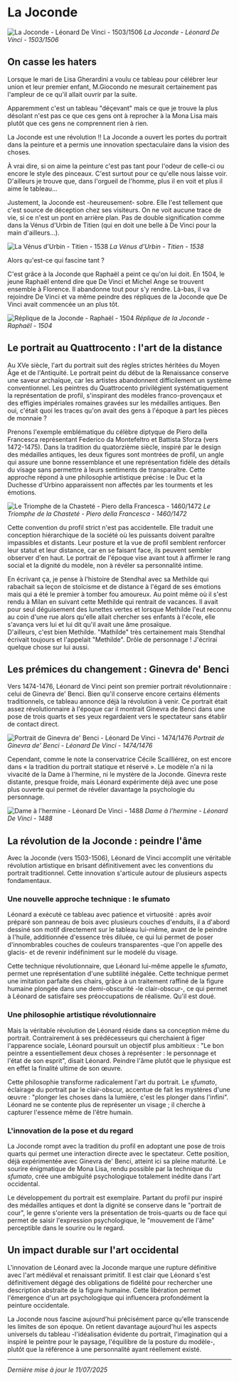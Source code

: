 # La Joconde

![La Joconde - Léonard De Vinci - 1503/1506](/articles/art/images/devinci_joconde.jpg)
*La Joconde - Léonard De Vinci - 1503/1506*

## On casse les haters
Lorsque le mari de Lisa Gherardini a voulu ce tableau pour célébrer leur union et leur premier enfant, M.Giocondo ne mesurait certainement pas l'ampleur de ce qu'il allait ouvrir par la suite.

Apparemment c'est un tableau "déçevant" mais ce que je trouve la plus désolant n'est pas ce que ces gens ont à reprocher à la Mona Lisa mais plutôt que ces gens ne comprennent rien à rien. 

La Joconde est une révolution !! La Joconde a ouvert les portes du portrait dans la peinture et a permis une innovation spectaculaire dans la vision des choses.

À vrai dire, si on aime la peinture c'est pas tant pour l'odeur de celle-ci ou encore le style des pinceaux. C'est surtout pour ce qu'elle nous laisse voir. D'ailleurs je trouve que, dans l'orgueil de l'homme, plus il en voit et plus il aime le tableau... 

Justement, la Joconde est -heureusement- sobre. Elle l'est tellement que c'est source de déception chez ses visiteurs. On ne voit aucune trace de vie, si ce n'est un pont en arrière plan. Pas de double signification comme dans la Vénus d'Urbin de Titien (qui en doit une belle à De Vinci pour la main d'ailleurs...).

![La Vénus d'Urbin - Titien - 1538](/articles/art/images/titien_venusdurbin.jpg)
*La Vénus d'Urbin - Titien - 1538*

Alors qu'est-ce qui fascine tant ?

C'est grâce à la Joconde que Raphaël a peint ce qu'on lui doit. En 1504, le jeune Raphaël entend dire que De Vinci et Michel Ange se trouvent ensemble à Florence. Il abandonne tout pour s'y rendre. Là-bas, il va rejoindre De Vinci et va même peindre des répliques de la Joconde que De Vinci avait commencée un an plus tôt.

![Réplique de la Joconde - Raphaël - 1504](/articles/art/images/raphael_repliquejoconde.jpg)
*Réplique de la Joconde - Raphaël - 1504*

## Le portrait au Quattrocento : l'art de la distance

Au XVe siècle, l'art du portrait suit des règles strictes héritées du Moyen Âge et de l'Antiquité. Le portrait peint du début de la Renaissance conserve une saveur archaïque, car les artistes abandonnent difficilement un système conventionnel. Les peintres du Quattrocento privilégient systématiquement la représentation de profil, s'inspirant des modèles franco-provençaux et des effigies impériales romaines gravées sur les médailles antiques. Ben oui, c'était quoi les traces qu'on avait des gens à l'époque à part les pièces de monnaie ?

Prenons l'exemple emblématique du célèbre diptyque de Piero della Francesca représentant Federico da Montefeltro et Battista Sforza (vers 1472-1475). Dans la tradition du quatorzième siècle, inspiré par le design des médailles antiques, les deux figures sont montrées de profil, un angle qui assure une bonne ressemblance et une représentation fidèle des détails du visage sans permettre à leurs sentiments de transparaître. Cette approche répond à une philosophie artistique précise : le Duc et la Duchesse d'Urbino apparaissent non affectés par les tourments et les émotions.

![Le Triomphe de la Chasteté - Piero della Francesca - 1460/1472](/articles/art/images/francesca_dyptique.jpg)
*Le Triomphe de la Chasteté - Piero della Francesca - 1460/1472*

Cette convention du profil strict n'est pas accidentelle. Elle traduit une conception hiérarchique de la société où les puissants doivent paraître impassibles et distants. Leur posture et la vue de profil semblent renforcer leur statut et leur distance, car en se faisant face, ils peuvent sembler observer d'en haut. Le portrait de l'époque vise avant tout à affirmer le rang social et la dignité du modèle, non à révéler sa personnalité intime.

En écrivant ça, je pense à l'histoire de Stendhal avec sa Methilde qui rabachait sa leçon de stoïcisme et de distance à l'égard de ses émotions mais qui a été le premier à tomber fou amoureux. Au point même où il s'est rendu à Milan en suivant cette Methilde qui rentrait de vacances. Il avait pour seul déguisement des lunettes vertes et lorsque Methilde l'eut reconnu au coin d'une rue alors qu'elle allait chercher ses enfants à l'école, elle s'avança vers lui et lui dit qu'il avait une âme prosaïque. <br>
D'ailleurs, c'est bien Methilde. "Mathilde" très certainement mais Stendhal écrivait toujours et l'appelait "Methilde". Drôle de personnage ! J'écrirai quelque chose sur lui aussi.

## Les prémices du changement : Ginevra de' Benci

Vers 1474-1476, Léonard de Vinci peint son premier portrait révolutionnaire : celui de Ginevra de' Benci. Bien qu'il conserve encore certains éléments traditionnels, ce tableau annonce déjà la révolution à venir. Ce portrait était assez révolutionnaire à l'époque car il montrait Ginevra de Benci dans une pose de trois quarts et ses yeux regardaient vers le spectateur sans établir de contact direct.

![Portrait de Ginevra de' Benci - Léonard De Vinci - 1474/1476](/articles/art/images/devinci_ginevradebenci.jpg)
*Portrait de Ginevra de' Benci - Léonard De Vinci - 1474/1476*

Cependant, comme le note la conservatrice Cécile Scailliérez, on est encore dans « la tradition du portrait statique et réservé ». Le modèle n'a ni la vivacité de la Dame à l'hermine, ni le mystère de la Joconde. Ginevra reste distante, presque froide, mais Léonard expérimente déjà avec une pose plus ouverte qui permet de révéler davantage la psychologie du personnage.

![Dame à l'hermine - Léonard De Vinci - 1488](/articles/art/images/devinci_damealhermine.jpg)
*Dame à l'hermine - Léonard De Vinci - 1488*

## La révolution de la Joconde : peindre l'âme

Avec la Joconde (vers 1503-1506), Léonard de Vinci accomplit une véritable révolution artistique en brisant définitivement avec les conventions du portrait traditionnel. Cette innovation s'articule autour de plusieurs aspects fondamentaux.

### Une nouvelle approche technique : le sfumato

Léonard a exécuté ce tableau avec patience et virtuosité : après avoir préparé son panneau de bois avec plusieurs couches d'enduits, il a d'abord dessiné son motif directement sur le tableau lui-même, avant de le peindre à l'huile, additionnée d'essence très diluée, ce qui lui permet de poser d'innombrables couches de couleurs transparentes -que l'on appelle des glacis- et de revenir indéfiniment sur le modelé du visage.

Cette technique révolutionnaire, que Léonard lui-même appelle le *sfumato*, permet une représentation d'une subtilité inégalée. Cette technique permet une imitation parfaite des chairs, grâce à un traitement raffiné de la figure humaine plongée dans une demi-obscurité -le clair-obscur-, ce qui permet à Léonard de satisfaire ses préoccupations de réalisme. Qu'il est doué.

### Une philosophie artistique révolutionnaire

Mais la véritable révolution de Léonard réside dans sa conception même du portrait. Contrairement à ses prédécesseurs qui cherchaient à figer l'apparence sociale, Léonard poursuit un objectif plus ambitieux : "Le bon peintre a essentiellement deux choses à représenter : le personnage et l'état de son esprit", disait Léonard. Peindre l'âme plutôt que le physique est en effet la finalité ultime de son œuvre.

Cette philosophie transforme radicalement l'art du portrait. Le *sfumato*, éclairage du portrait par le clair-obscur, accentue de fait les mystères d'une œuvre : "plonger les choses dans la lumière, c'est les plonger dans l'infini". Léonard ne se contente plus de représenter un visage ; il cherche à capturer l'essence même de l'être humain.

### L'innovation de la pose et du regard

La Joconde rompt avec la tradition du profil en adoptant une pose de trois quarts qui permet une interaction directe avec le spectateur. Cette position, déjà expérimentée avec Ginevra de' Benci, atteint ici sa pleine maturité. Le sourire énigmatique de Mona Lisa, rendu possible par la technique du *sfumato*, crée une ambiguïté psychologique totalement inédite dans l'art occidental.

Le développement du portrait est exemplaire. Partant du profil pur inspiré des médailles antiques et dont la dignité se conserve dans le "portrait de cour", le genre s'oriente vers la présentation de trois-quarts ou de face qui permet de saisir l'expression psychologique, le "mouvement de l'âme" perceptible dans le sourire ou le regard.

## Un impact durable sur l'art occidental

L'innovation de Léonard avec la Joconde marque une rupture définitive avec l'art médiéval et renaissant primitif. Il est clair que Léonard s'est définitivement dégagé des obligations de fidélité pour rechercher une description abstraite de la figure humaine. Cette libération permet l'émergence d'un art psychologique qui influencera profondément la peinture occidentale.

La Joconde nous fascine aujourd'hui précisément parce qu'elle transcende les limites de son époque. On retient davantage aujourd'hui les aspects universels du tableau -l'idéalisation évidente du portrait, l'imagination qui a inspiré le peintre pour le paysage, l'équilibre de la posture du modèle-, plutôt que la référence à une personnalité ayant réellement existé.

---

*Dernière mise à jour le 11/07/2025*
